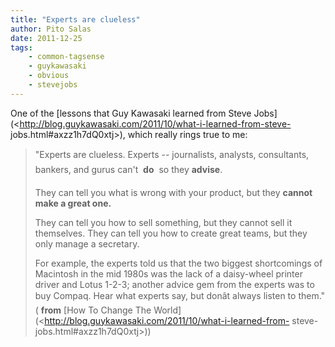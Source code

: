 ```yaml
---
title: "Experts are clueless"
author: Pito Salas
date: 2011-12-25
tags:
    - common-tagsense
    - guykawasaki
    - obvious
    - stevejobs
---
```




One of the [lessons that Guy Kawasaki learned from Steve
Jobs](<http://blog.guykawasaki.com/2011/10/what-i-learned-from-steve-
jobs.html#axzz1h7dQ0xtj>), which really rings true to me:

> "Experts are clueless. Experts -- journalists, analysts, consultants,
> bankers, and gurus can't  **do**  so they **advise**.
>
> They can tell you what is wrong with your product, but they **cannot make a
> great one.**
>
> They can tell you how to sell something, but they cannot sell it themselves.
> They can tell you how to create great teams, but they only manage a
> secretary.
>
> For example, the experts told us that the two biggest shortcomings of
> Macintosh in the mid 1980s was the lack of a daisy-wheel printer driver and
> Lotus 1-2-3; another advice gem from the experts was to buy Compaq. Hear
> what experts say, but donât always listen to them." ( **from** [How To
> Change The World](<http://blog.guykawasaki.com/2011/10/what-i-learned-from-
> steve-jobs.html#axzz1h7dQ0xtj>))


